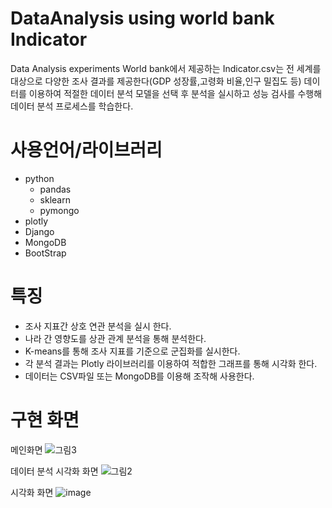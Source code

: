 # DataAnalysis using world bank Indicator
Data Analysis experiments 
World bank에서 제공하는 Indicator.csv는 전 세계를 대상으로 다양한 조사 결과를 제공한다(GDP 성장률,고령화 비율,인구 밀집도 등)
데이터를 이용하여 적절한 데이터 분석 모델을 선택 후 분석을 실시하고 성능 검사를 수행해 데이터 분석 프로세스를 학습한다.

# 사용언어/라이브러리
- python
  - pandas
  - sklearn
  - pymongo
- plotly
- Django
- MongoDB
- BootStrap

# 특징
 - 조사 지표간 상호 연관 분석을 실시 한다.
 - 나라 간 영향도를 상관 관계 분석을 통해 분석한다.
 - K-means를 통해 조사 지표를 기준으로 군집화를 실시한다.
 - 각 분석 결과는 Plotly 라이브러리를 이용하여 적합한 그래프를 통해 시각화 한다.
 - 데이터는 CSV파일 또는 MongoDB를 이용해 조작해 사용한다.
 
 # 구현 화면
 메인화면
![그림3](https://user-images.githubusercontent.com/37431938/72978521-f5f80c80-3e19-11ea-9029-0346c227e54f.png)


데이터 분석 시각화 화면
![그림2](https://user-images.githubusercontent.com/37431938/72978514-f1cbef00-3e19-11ea-9698-e03186653220.png)


시각화 화면
![image](https://user-images.githubusercontent.com/37431938/72978716-4ec7a500-3e1a-11ea-9728-47e35ef047fa.png)




